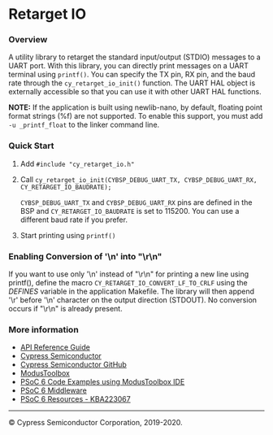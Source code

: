 # Retarget IO

### Overview

A utility library to retarget the standard input/output (STDIO) messages to a UART port. With this library, you can directly print messages on a UART terminal using `printf()`. You can specify the TX pin, RX pin, and the baud rate through the `cy_retarget_io_init()` function. The UART HAL object is externally accessible so that you can use it with other UART HAL functions.

**NOTE:** If the application is built using newlib-nano, by default, floating point format strings (%f) are not supported. To enable this support, you must add `-u _printf_float` to the linker command line.

### Quick Start
1. Add `#include "cy_retarget_io.h"`
2. Call `cy_retarget_io_init(CYBSP_DEBUG_UART_TX, CYBSP_DEBUG_UART_RX, CY_RETARGET_IO_BAUDRATE);`

    `CYBSP_DEBUG_UART_TX` and `CYBSP_DEBUG_UART_RX` pins are defined in the BSP and `CY_RETARGET_IO_BAUDRATE` is set to 115200. You can use a different baud rate if you prefer.

3. Start printing using `printf()`

### Enabling Conversion of '\\n' into "\r\n"
If you want to use only '\\n' instead of "\r\n" for printing a new line using printf(), define the macro `CY_RETARGET_IO_CONVERT_LF_TO_CRLF` using the *DEFINES* variable in the application Makefile. The library will then append '\\r' before '\\n' character on the output direction (STDOUT). No conversion occurs if "\r\n" is already present.

### More information

* [API Reference Guide](https://cypresssemiconductorco.github.io/retarget-io/html/index.html)
* [Cypress Semiconductor](http://www.cypress.com)
* [Cypress Semiconductor GitHub](https://github.com/cypresssemiconductorco)
* [ModusToolbox](https://www.cypress.com/products/modustoolbox-software-environment)
* [PSoC 6 Code Examples using ModusToolbox IDE](https://github.com/cypresssemiconductorco/Code-Examples-for-ModusToolbox-Software)
* [PSoC 6 Middleware](https://github.com/cypresssemiconductorco/psoc6-middleware)
* [PSoC 6 Resources - KBA223067](https://community.cypress.com/docs/DOC-14644)

---
© Cypress Semiconductor Corporation, 2019-2020.
